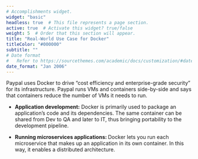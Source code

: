 ```yaml
---
# Accomplishments widget.
widget: "basic"  
headless: true  # This file represents a page section.
active: true  # Activate this widget? true/false
weight: 5  # Order that this section will appear.
title: "Real-World Use Case for Docker"
titleColor: "#000000"
subtitle: ""
# Date format
#   Refer to https://sourcethemes.com/academic/docs/customization/#date-format
date_format: "Jan 2006"
---
```


Paypal uses Docker to drive “cost efficiency and enterprise-grade security” for its infrastructure. Paypal runs VMs and containers side-by-side and says that containers reduce the number of VMs it needs to run.

* <strong>Application development:</strong> Docker is primarily used to package an application’s code and its dependencies. The same container can be shared from Dev to QA and later to IT, thus bringing portability to the development pipeline.

* <strong>Running microservices applications: </strong>Docker lets you run each microservice that makes up an application in its own container. In this way, it enables a distributed architecture.

